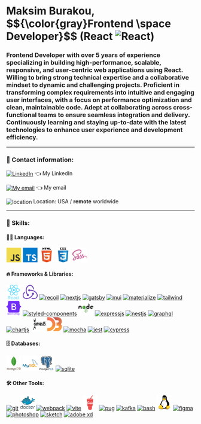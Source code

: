 <h1 align="left"><b>Maksim Burakou,</b> $${\color{gray}Frontend \space Developer}$$ (React <img src="https://www.svgrepo.com/show/354259/react.svg" alt="React" height="25" width="25" />)</h1>
<h3 align="left">Frontend Developer with over 5 years of experience specializing in building high-performance, scalable, responsive, and user-centric web applications using React. Willing to bring strong technical expertise and a collaborative mindset to dynamic and challenging projects. Proficient in transforming complex requirements into intuitive and engaging user interfaces, with a focus on performance optimization and clean, maintainable code. Adept at collaborating across cross-functional teams to ensure seamless integration and delivery. Continuously learning and staying up-to-date with the latest technologies to enhance user experience and development efficiency.</h3>
<hr>
<h3 align="left">💬 Contact information:</h3>
<p align="left">
<a href="https://linkedin.com/in/maksim-burakou" target="blank"><img align="center" src="https://www.svgrepo.com/show/349436/linkedin.svg" alt="LinkedIn" height="30" width="40" /></a>
  👈 My LinkedIn
</p>
<p align="left">
<a href="mailto:maksim.burakou.job@gmail.com" target="blank"><img align="center" src="https://www.svgrepo.com/show/234962/email-mail.svg" alt="My email" height="30" width="40" /></a>
  👈 My email
</p>
<p align="left">
<img align="center" src="https://www.svgrepo.com/show/421676/gps-location-maps.svg" alt="location" height="30" width="40" />
  Location: USA / <b>remote</b> worldwide
</p>
<hr>
<h3 align="left">🥷 Skills:</h3>

<h4 align="left">👨‍💻 Languages:</h4>
<p align="left">
  <a href="https://developer.mozilla.org/en-US/docs/Web/JavaScript" target="_blank" rel="noreferrer"><img src="https://raw.githubusercontent.com/devicons/devicon/master/icons/javascript/javascript-original.svg" alt="javascript" width="40" height="40"/></a>
  <a href="https://www.typescriptlang.org/" target="_blank" rel="noreferrer"><img src="https://raw.githubusercontent.com/devicons/devicon/master/icons/typescript/typescript-original.svg" alt="typescript" width="40" height="40"/></a>
  <a href="https://www.w3.org/html/" target="_blank" rel="noreferrer"><img src="https://raw.githubusercontent.com/devicons/devicon/master/icons/html5/html5-original-wordmark.svg" alt="html5" width="40" height="40"/></a>
  <a href="https://www.w3schools.com/css/" target="_blank" rel="noreferrer"><img src="https://raw.githubusercontent.com/devicons/devicon/master/icons/css3/css3-original-wordmark.svg" alt="css3" width="40" height="40"/></a>
  <a href="https://sass-lang.com" target="_blank" rel="noreferrer"><img src="https://raw.githubusercontent.com/devicons/devicon/master/icons/sass/sass-original.svg" alt="sass" width="40" height="40"/></a>
</p>

<h4 align="left">🔥 Frameworks & Libraries:</h4>
<p align="left">
  <a href="https://reactjs.org/" target="_blank" rel="noreferrer"><img src="https://raw.githubusercontent.com/devicons/devicon/master/icons/react/react-original-wordmark.svg" alt="react" width="40" height="40"/></a>
  <a href="https://redux.js.org" target="_blank" rel="noreferrer"><img src="https://raw.githubusercontent.com/devicons/devicon/master/icons/redux/redux-original.svg" alt="redux" width="40" height="40"/></a>
  <a href="https://recoiljs.org/" target="_blank" rel="noreferrer"><img src="https://recoiljs.org/img/logo.svg" alt="recoil" width="40" height="40"/></a>
  <a href="https://nextjs.org/" target="_blank" rel="noreferrer"><img src="https://cdn.worldvectorlogo.com/logos/nextjs-2.svg" alt="nextjs" width="40" height="40"/></a>
  <a href="https://www.gatsbyjs.com/" target="_blank" rel="noreferrer"><img src="https://www.vectorlogo.zone/logos/gatsbyjs/gatsbyjs-icon.svg" alt="gatsby" width="40" height="40"/></a> 
  <a href="https://mui.com/" target="_blank" rel="noreferrer"><img src="https://www.svgrepo.com/show/354048/material-ui.svg" alt="mui" width="40" height="40"/></a>
  <a href="https://materializecss.com/" target="_blank" rel="noreferrer"><img src="https://raw.githubusercontent.com/prplx/svg-logos/5585531d45d294869c4eaab4d7cf2e9c167710a9/svg/materialize.svg" alt="materialize" width="40" height="40"/></a> 
  <a href="https://tailwindcss.com/" target="_blank" rel="noreferrer"><img src="https://www.vectorlogo.zone/logos/tailwindcss/tailwindcss-icon.svg" alt="tailwind" width="40" height="40"/></a>
  <a href="https://getbootstrap.com" target="_blank" rel="noreferrer"><img src="https://raw.githubusercontent.com/devicons/devicon/master/icons/bootstrap/bootstrap-plain-wordmark.svg" alt="bootstrap" width="40" height="40"/></a>
  <a href="https://styled-components.com/" target="_blank" rel="noreferrer"><img src="https://www.svgrepo.com/show/306811/styled-components.svg" alt="styled-components" width="40" height="40"/></a>
  <a href="https://nodejs.org" target="_blank" rel="noreferrer"><img src="https://raw.githubusercontent.com/devicons/devicon/master/icons/nodejs/nodejs-original-wordmark.svg" alt="nodejs" width="40" height="40"/></a> 
  <a href="https://expressjs.com/" target="_blank" rel="noreferrer"><img src="https://www.svgrepo.com/show/330398/express.svg" alt="expressjs" width="40" height="40"/></a> 
  <a href="https://nestjs.com/" target="_blank" rel="noreferrer"><img src="https://nestjs.com/logo-small-gradient.76616405.svg" alt="nestjs" width="40" height="40"/></a>
  <a href="https://graphql.org" target="_blank" rel="noreferrer"><img src="https://www.vectorlogo.zone/logos/graphql/graphql-icon.svg" alt="graphql" width="40" height="40"/></a>
  <a href="https://www.chartjs.org" target="_blank" rel="noreferrer"><img src="https://www.chartjs.org/media/logo-title.svg" alt="chartjs" width="40" height="40"/></a>
  <a href="https://canvasjs.com" target="_blank" rel="noreferrer"><img src="https://raw.githubusercontent.com/Hardik0307/Hardik0307/master/assets/canvasjs-charts.svg" alt="canvasjs" width="40" height="40"/></a>
  <a href="https://d3js.org/" target="_blank" rel="noreferrer"><img src="https://raw.githubusercontent.com/devicons/devicon/master/icons/d3js/d3js-original.svg" alt="d3js" width="40" height="40"/></a>
  <a href="https://mochajs.org" target="_blank" rel="noreferrer"><img src="https://www.vectorlogo.zone/logos/mochajs/mochajs-icon.svg" alt="mocha" width="40" height="40"/></a>
  <a href="https://jestjs.io" target="_blank" rel="noreferrer"><img src="https://www.vectorlogo.zone/logos/jestjsio/jestjsio-icon.svg" alt="jest" width="40" height="40"/></a>
  <a href="https://www.cypress.io" target="_blank" rel="noreferrer"><img src="https://raw.githubusercontent.com/simple-icons/simple-icons/6e46ec1fc23b60c8fd0d2f2ff46db82e16dbd75f/icons/cypress.svg" alt="cypress" width="40" height="40"/></a>
</p>

<h4 align="left">🗄️ Databases:</h4>
<p align="left">
  <a href="https://www.mongodb.com/" target="_blank" rel="noreferrer"><img src="https://raw.githubusercontent.com/devicons/devicon/master/icons/mongodb/mongodb-original-wordmark.svg" alt="mongodb" width="40" height="40"/></a>
  <a href="https://www.mysql.com/" target="_blank" rel="noreferrer"><img src="https://raw.githubusercontent.com/devicons/devicon/master/icons/mysql/mysql-original-wordmark.svg" alt="mysql" width="40" height="40"/></a>
  <a href="https://www.postgresql.org" target="_blank" rel="noreferrer"><img src="https://raw.githubusercontent.com/devicons/devicon/master/icons/postgresql/postgresql-original-wordmark.svg" alt="postgresql" width="40" height="40"/></a>
  <a href="https://www.sqlite.org/" target="_blank" rel="noreferrer"><img src="https://www.vectorlogo.zone/logos/sqlite/sqlite-icon.svg" alt="sqlite" width="40" height="40"/></a>
</p>

<h4 align="left">🛠️ Other Tools:</h4>
<p align="left">
  <a href="https://git-scm.com/" target="_blank" rel="noreferrer"><img src="https://www.vectorlogo.zone/logos/git-scm/git-scm-icon.svg" alt="git" width="40" height="40"/></a>
  <a href="https://www.docker.com/" target="_blank" rel="noreferrer"><img src="https://raw.githubusercontent.com/devicons/devicon/master/icons/docker/docker-original-wordmark.svg" alt="docker" width="40" height="40"/></a>
  <a href="https://webpack.js.org" target="_blank" rel="noreferrer"><img src="https://www.svgrepo.com/show/354552/webpack.svg" alt="webpack" width="40" height="40"/></a>
  <a href="https://vite.dev/" target="_blank" rel="noreferrer"><img src="https://www.svgrepo.com/show/374167/vite.svg" alt="vite" width="40" height="40"/></a>
  <a href="https://gulpjs.com" target="_blank" rel="noreferrer"><img src="https://raw.githubusercontent.com/devicons/devicon/master/icons/gulp/gulp-plain.svg" alt="gulp" width="40" height="40"/></a>
  <a href="https://pugjs.org" target="_blank" rel="noreferrer"><img src="https://cdn.worldvectorlogo.com/logos/pug.svg" alt="pug" width="40" height="40"/></a>
  <a href="https://kafka.apache.org/" target="_blank" rel="noreferrer"><img src="https://www.vectorlogo.zone/logos/apache_kafka/apache_kafka-icon.svg" alt="kafka" width="40" height="40"/></a> 
  <a href="https://www.gnu.org/software/bash/" target="_blank" rel="noreferrer"><img src="https://www.svgrepo.com/show/353478/bash-icon.svg" alt="bash" width="40" height="40"/></a>
  <a href="https://www.linux.org/" target="_blank" rel="noreferrer"><img src="https://raw.githubusercontent.com/devicons/devicon/master/icons/linux/linux-original.svg" alt="linux" width="40" height="40"/></a>
  <a href="https://www.figma.com/" target="_blank" rel="noreferrer"><img src="https://www.vectorlogo.zone/logos/figma/figma-icon.svg" alt="figma" width="40" height="40"/></a>
  <a href="https://www.photoshop.com/en" target="_blank" rel="noreferrer"><img src="https://www.svgrepo.com/show/303177/photoshop-cc-logo.svg" alt="photoshop" width="40" height="40"/></a>
  <a href="https://www.sketch.com/" target="_blank" rel="noreferrer"><img src="https://www.vectorlogo.zone/logos/sketchapp/sketchapp-icon.svg" alt="sketch" width="40" height="40"/></a>
  <a href="https://www.adobe.com/products/xd.html" target="_blank" rel="noreferrer"><img src="https://www.svgrepo.com/show/303109/adobe-xd-logo.svg" alt="adobe xd" width="40" height="40"/></a>
</p>
